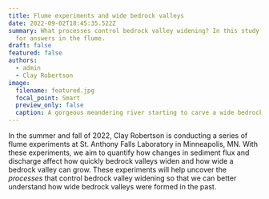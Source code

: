 ```yaml
---
title: Flume experiments and wide bedrock valleys
date: 2022-09-02T18:45:35.522Z
summary: What processes control bedrock valley widening? In this study we look
  for answers in the flume.
draft: false
featured: false
authors:
  - admin
  - Clay Robertson
image:
  filename: featured.jpg
  focal_point: Smart
  preview_only: false
  caption: A gorgeous meandering river starting to carve a wide bedrock valley.
---
```

In the summer and fall of 2022, Clay Robertson is conducting a series of flume experiments at St. Anthony Falls Laboratory in Minneapolis, MN. With these experiments, we aim to quantify how changes in sediment flux and discharge affect how quickly bedrock valleys widen and how wide a bedrock valley can grow. These experiments will help uncover the *processes* that control bedrock valley widening so that we can better understand how wide bedrock valleys were formed in the past.